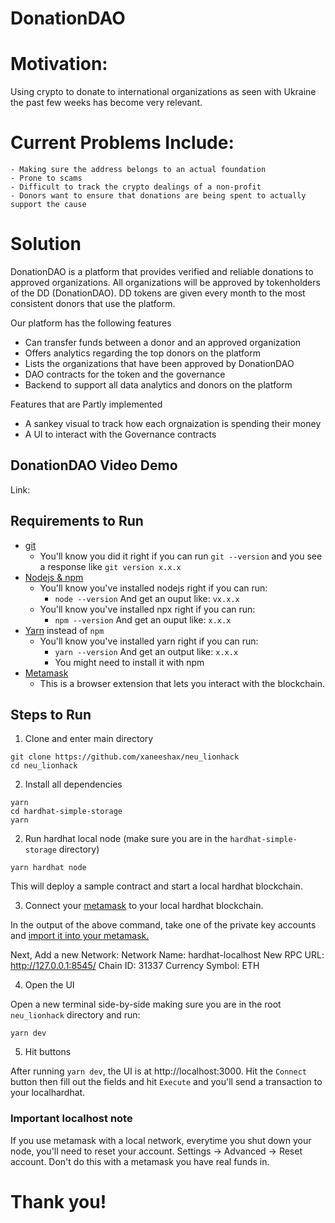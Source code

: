 # DonationDAO

# Motivation: 

Using crypto to donate to international organizations as seen with Ukraine the past few weeks has become very relevant. 

# Current Problems Include:
    - Making sure the address belongs to an actual foundation
    - Prone to scams
    - Difficult to track the crypto dealings of a non-profit 
    - Donors want to ensure that donations are being spent to actually support the cause
    
    
# Solution

DonationDAO is a platform that provides verified and reliable donations to approved organizations. All organizations will be approved by tokenholders of the DD (DonationDAO). DD tokens are given every month to the most consistent donors that use the platform.

Our platform has the following features
- Can transfer funds between a donor and an approved organization
- Offers analytics regarding the top donors on the platform
- Lists the organizations that have been approved by DonationDAO
- DAO contracts for the token and the governance
- Backend to support all data analytics and donors on the platform

Features that are Partly implemented
- A sankey visual to track how each orgnaization is spending their money
- A UI to interact with the Governance contracts


## DonationDAO Video Demo

Link: 

    

## Requirements to Run

-   [git](https://git-scm.com/book/en/v2/Getting-Started-Installing-Git)
    -   You'll know you did it right if you can run `git --version` and you see a response like `git version x.x.x`
-   [Nodejs & npm](https://nodejs.org/en/)
    -   You'll know you've installed nodejs right if you can run:
        -   `node --version` And get an ouput like: `vx.x.x`
    -   You'll know you've installed npx right if you can run:
        -   `npm --version` And get an ouput like: `x.x.x`
-   [Yarn](https://classic.yarnpkg.com/lang/en/docs/install/) instead of `npm`
    -   You'll know you've installed yarn right if you can run:
        -   `yarn --version` And get an output like: `x.x.x`
        -   You might need to install it with npm
-   [Metamask](https://metamask.io/)
    -   This is a browser extension that lets you interact with the blockchain.

## Steps to Run

1. Clone and enter main directory

```
git clone https://github.com/xaneeshax/neu_lionhack
cd neu_lionhack
```

2. Install all dependencies

```
yarn
cd hardhat-simple-storage
yarn
```

2. Run hardhat local node (make sure you are in the `hardhat-simple-storage` directory)

```
yarn hardhat node
```

This will deploy a sample contract and start a local hardhat blockchain.

3. Connect your [metamask](https://metamask.io/) to your local hardhat blockchain.

In the output of the above command, take one of the private key accounts and [import it into your metamask.](https://metamask.zendesk.com/hc/en-us/articles/360015489331-How-to-import-an-Account)

Next, Add a new Network:
Network Name: hardhat-localhost
New RPC URL: http://127.0.0.1:8545/
Chain ID: 31337
Currency Symbol: ETH

4. Open the UI

Open a new terminal side-by-side making sure you are in the root `neu_lionhack` directory and run:

```
yarn dev
```

5. Hit buttons

After running `yarn dev`, the UI is at http://localhost:3000. Hit the `Connect` button then fill out the fields and hit `Execute` and you'll send a transaction to your localhardhat.

### Important localhost note

If you use metamask with a local network, everytime you shut down your node, you'll need to reset your account. Settings -> Advanced -> Reset account. Don't do this with a metamask you have real funds in.

# Thank you!
